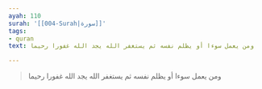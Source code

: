 ```yaml
---
ayah: 110
surah: '[[004-Surah|سورة]]'
tags:
- quran
text: ومن يعمل سوءا أو يظلم نفسه ثم يستغفر الله يجد الله غفورا رحيما

---
```

> ومن يعمل سوءا أو يظلم نفسه ثم يستغفر الله يجد الله غفورا رحيما
